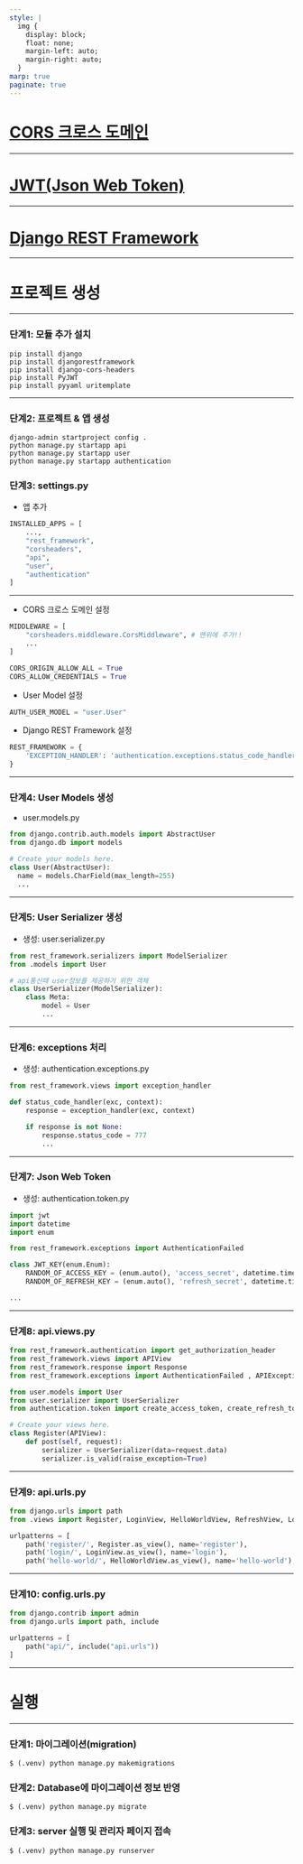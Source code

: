 ```yaml
---
style: |
  img {
    display: block;
    float: none;
    margin-left: auto;
    margin-right: auto;
  }
marp: true
paginate: true
---
```

# [CORS 크로스 도메인](https://oen-blog.tistory.com/46)

---
# [JWT(Json Web Token)](https://juneyr.dev/2018-01-28/making-token-pyjwt)

---
# [Django REST Framework](https://blog.nerdfactory.ai/2021/02/24/creating-an-api-&-collecting-html-elements-with-django-rest-framework.html)

---
# 프로젝트 생성

---
### 단계1: 모듈 추가 설치
```shell
pip install django
pip install djangorestframework
pip install django-cors-headers
pip install PyJWT
pip install pyyaml uritemplate
```

---
### 단계2: 프로젝트 & 앱 생성
```shell
django-admin startproject config . 
python manage.py startapp api
python manage.py startapp user
python manage.py startapp authentication
```

### 단계3: settings.py
- 앱 추가 
```python
INSTALLED_APPS = [
    ...,
    "rest_framework", 
    "corsheaders",
    "api",
    "user",
    "authentication"
]
```

---
- CORS 크로스 도메인 설정
```python
MIDDLEWARE = [
    "corsheaders.middleware.CorsMiddleware", # 맨위에 추가!!
    ...
]

CORS_ORIGIN_ALLOW_ALL = True
CORS_ALLOW_CREDENTIALS = True
```
- User Model 설정 
```python
AUTH_USER_MODEL = "user.User"
```
- Django REST Framework 설정 
```python
REST_FRAMEWORK = {
    'EXCEPTION_HANDLER': 'authentication.exceptions.status_code_handler'
}
```

---
### 단계4: User Models 생성 
- user.models.py
```python
from django.contrib.auth.models import AbstractUser
from django.db import models

# Create your models here.
class User(AbstractUser):
  name = models.CharField(max_length=255)
  ...
```

---
### 단계5: User Serializer 생성 
- 생성: user.serializer.py
```python
from rest_framework.serializers import ModelSerializer
from .models import User

# api통신때 user정보를 제공하기 위한 객체 
class UserSerializer(ModelSerializer):
    class Meta:
        model = User
        ...
```

---
### 단계6: exceptions 처리 
- 생성: authentication.exceptions.py
```python
from rest_framework.views import exception_handler 

def status_code_handler(exc, context):
    response = exception_handler(exc, context)

    if response is not None:
        response.status_code = 777
        ...
```

---
### 단계7: Json Web Token
- 생성: authentication.token.py
```python
import jwt 
import datetime 
import enum 

from rest_framework.exceptions import AuthenticationFailed

class JWT_KEY(enum.Enum):
    RANDOM_OF_ACCESS_KEY = (enum.auto(), 'access_secret', datetime.timedelta(seconds=120), 'HS256', '랜덤한 조합의 키')
    RANDOM_OF_REFRESH_KEY = (enum.auto(), 'refresh_secret', datetime.timedelta(days=2), 'HS256', '랜덤한 조합의 키')

...
```

---
### 단계8: api.views.py 
```python
from rest_framework.authentication import get_authorization_header
from rest_framework.views import APIView 
from rest_framework.response import Response 
from rest_framework.exceptions import AuthenticationFailed , APIException

from user.models import User
from user.serializer import UserSerializer
from authentication.token import create_access_token, create_refresh_token, decode_access_token, decode_refresh_token

# Create your views here.
class Register(APIView):
    def post(self, request):
        serializer = UserSerializer(data=request.data)
        serializer.is_valid(raise_exception=True)
```

---
### 단계9: api.urls.py 
```python
from django.urls import path
from .views import Register, LoginView, HelloWorldView, RefreshView, Logoutview

urlpatterns = [
    path('register/', Register.as_view(), name='register'),
    path('login/', LoginView.as_view(), name='login'),
    path('hello-world/', HelloWorldView.as_view(), name='hello-world'),
```

---
### 단계10: config.urls.py 
```python
from django.contrib import admin
from django.urls import path, include 

urlpatterns = [
    path("api/", include("api.urls"))
]
```

---
# 실행

---
### 단계1: 마이그레이션(migration)
```shell
$ (.venv) python manage.py makemigrations 
```
### 단계2: Database에 마이그레이션 정보 반영 
```shell
$ (.venv) python manage.py migrate
```
### 단계3: server 실행 및 관리자 페이지 접속 
```shell
$ (.venv) python manage.py runserver
``` 


